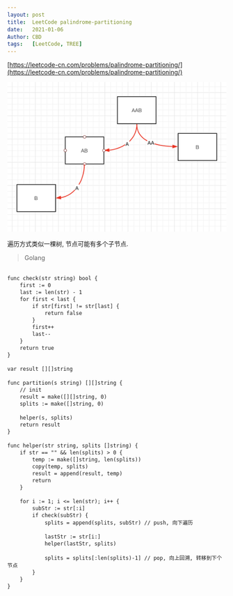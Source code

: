 ```yaml
---
layout: post
title:  LeetCode palindrome-partitioning
date:   2021-01-06
Author: CBD
tags:   [LeetCode, TREE]
---
```


[https://leetcode-cn.com/problems/palindrome-partitioning/](https://leetcode-cn.com/problems/palindrome-partitioning/)

![分割回文串](/images/分割回文串.png)

遍历方式类似一棵树, 节点可能有多个子节点.

> Golang

```golang

func check(str string) bool {
	first := 0
	last := len(str) - 1
	for first < last {
		if str[first] != str[last] {
			return false
		}
		first++
		last--
	}
	return true
}

var result [][]string

func partition(s string) [][]string {
	// init
	result = make([][]string, 0)
	splits := make([]string, 0)

	helper(s, splits)
	return result
}

func helper(str string, splits []string) {
	if str == "" && len(splits) > 0 {
		temp := make([]string, len(splits))
		copy(temp, splits)
		result = append(result, temp)
		return
	}

	for i := 1; i <= len(str); i++ {
		subStr := str[:i]
		if check(subStr) {
			splits = append(splits, subStr) // push, 向下遍历

			lastStr := str[i:]
			helper(lastStr, splits)

			splits = splits[:len(splits)-1] // pop, 向上回溯, 转移到下个节点
		}
	}
}

```
